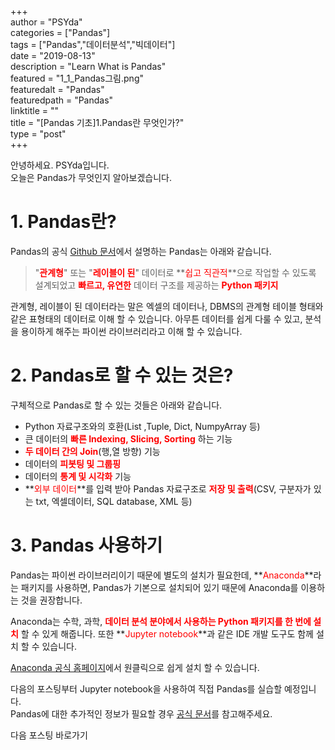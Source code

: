 +++  
author = "PSYda"  
categories = ["Pandas"]  
tags = ["Pandas","데이터분석","빅데이터"]  
date = "2019-08-13"  
description = "Learn What is Pandas"  
featured = "1_1_Pandas그림.png"  
featuredalt = "Pandas"  
featuredpath = "Pandas"  
linktitle = ""  
title = "[Pandas 기초]1.Pandas란 무엇인가?"  
type = "post"  
+++  

안녕하세요. PSYda입니다.  
오늘은 Pandas가 무엇인지 알아보겠습니다.

# 1. Pandas란?
Pandas의 공식 [Github 문서](https://github.com/pandas-dev/pandas)에서 설명하는 Pandas는 아래와 같습니다.  


>"**<span style="color:red">관계형</span>**" 또는 "**<span style="color:red">레이블이 된</span>**" 데이터로 **<span style="color:red">쉽고 직관적</span>**으로 작업할 수 있도록 설계되었고 **<span style="color:red">빠르고, 유연한</span>** 데이터 구조를 제공하는 **<span style="color:red">Python 패키지</span>**

관계형, 레이블이 된 데이터라는 말은 엑셀의 데이터나, DBMS의 관계형 테이블 형태와 같은 표형태의 데이터로 이해 할 수 있습니다. 아무튼 데이터를 쉽게 다룰 수 있고, 분석을 용이하게 해주는 파이썬 라이브러리라고 이해 할 수 있습니다.

# 2. Pandas로 할 수 있는 것은?
구체적으로 Pandas로 할 수 있는 것들은 아래와 같습니다.  

- Python 자료구조와의 호환(List ,Tuple, Dict, NumpyArray 등)  
- 큰 데이터의 **<span style="color:red">빠른 Indexing, Slicing, Sorting</span>** 하는 기능
- **<span style="color:red">두 데이터 간의 Join</span>**(행,열 방향) 기능
- 데이터의 **<span style="color:red">피봇팅 및 그룹핑</span>**
- 데이터의 **<span style="color:red">통계 및 시각화</span>** 기능
- **<span style="color:red">외부 데이터</span>**를 입력 받아 Pandas 자료구조로 **<span style="color:red">저장 및 출력</span>**(CSV, 구분자가 있는 txt, 엑셀데이터, SQL database, XML 등)

# 3. Pandas 사용하기
Pandas는 파이썬 라이브러리이기 때문에 별도의 설치가 필요한데, **<span style="color:red">Anaconda</span>**라는 패키지를 사용하면, Pandas가 기본으로 설치되어 있기 때문에 Anaconda를 이용하는 것을 권장합니다.

Anaconda는 수학, 과학, **<span style="color:red">데이터 분석 분야에서 사용하는 Python 패키지를 한 번에 설치</span>** 할 수 있게 해줍니다. 또한 **<span style="color:red">Jupyter notebook</span>**과 같은 IDE 개발 도구도 함께 설치 할 수 있습니다.

[Anaconda 공식 홈페이지](https://www.anaconda.com/distribution/)에서 원클릭으로 쉽게 설치 할 수 있습니다.  


다음의 포스팅부터 Jupyter notebook을 사용하여 직접 Pandas를 실습할 예정입니다.  
Pandas에 대한 추가적인 정보가 필요할 경우 [공식 문서](https://pandas.pydata.org/pandas-docs/stable/reference/io.html#excel)를 참고해주세요.  


다음 포스팅 바로가기
